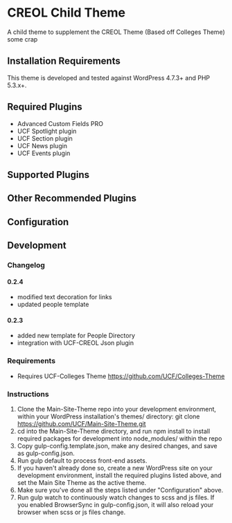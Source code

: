 # CREOL Child Theme

A child theme to supplement the CREOL Theme (Based off Colleges Theme)
some crap
## Installation Requirements

This theme is developed and tested against WordPress 4.7.3+ and PHP 5.3.x+.

## Required Plugins

* Advanced Custom Fields PRO
* UCF Spotlight plugin
* UCF Section plugin
* UCF News plugin
* UCF Events plugin

## Supported Plugins

## Other Recommended Plugins

## Configuration

## Development

### Changelog 

#### 0.2.4 ####

* modified text decoration for <a> links 
* updated people template

#### 0.2.3 ####

* added new template for People Directory
* integration with UCF-CREOL Json plugin 

### Requirements

* Requires UCF-Colleges Theme https://github.com/UCF/Colleges-Theme

### Instructions
1. Clone the Main-Site-Theme repo into your development environment, within your WordPress installation's themes/ 
directory: git clone https://github.com/UCF/Main-Site-Theme.git
2. cd into the Main-Site-Theme directory, and run npm install to install required packages for development into 
node_modules/ within the repo
3. Copy gulp-config.template.json, make any desired changes, and save as gulp-config.json.
4. Run gulp default to process front-end assets.
5. If you haven't already done so, create a new WordPress site on your development environment, install the required 
plugins listed above, and set the Main Site Theme as the active theme.
6. Make sure you've done all the steps listed under "Configuration" above.
7. Run gulp watch to continuously watch changes to scss and js files. If you enabled BrowserSync in gulp-config.json, 
it will also reload your browser when scss or js files change.

